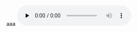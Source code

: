 aaa
<audio id="audio" controls="" preload="none">
	<source id="mp3" src="http://dict.youdao.com/dictvoice?audio=symbol&type=2">
</audio>